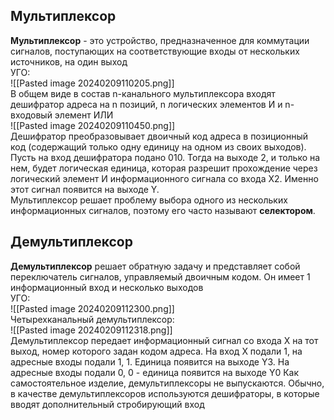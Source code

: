 ## Мультиплексор
**Мультиплексор** - это устройство, предназначенное для коммутации сигналов, поступающих на соответствующие входы от нескольких источников, на один выход  
УГО:  
![[Pasted image 20240209110205.png]]  
В общем виде в состав n-канального мультиплексора входят дешифратор адреса на n позиций, n логических элементов И и n-входовый элемент ИЛИ  
![[Pasted image 20240209110450.png]]  
Дешифратор преобразовывает двоичный код адреса в позиционный код (содержащий только одну единицу на одном из своих выходов). Пусть на вход дешифратора подано 010. Тогда на выходе 2, и только на нем, будет логическая единица, которая разрешит прохождение через логический элемент И информационного сигнала со входа X2. Именно 
этот сигнал появится на выходе Y.  
Мультиплексор решает проблему выбора одного из нескольких информационных сигналов, поэтому его часто называют **селектором**.  
## Демультиплексор
**Демультиплексор** решает обратную задачу и представляет собой переключатель сигналов, управляемый двоичным кодом. Он имеет 1 информационный вход и несколько выходов  
УГО:  
![[Pasted image 20240209112300.png]]  
Четырехканальный демультиплексор:  
![[Pasted image 20240209112318.png]]  
Демультиплексор передает информационный сигнал со входа X на тот выход, номер которого задан кодом адреса. На вход Х подали 1, на адресные входы подали 1, 1. Единица появится на выходе Y3. На адресные входы подали 0, 0 - единица появится на выходе Y0
Как самостоятельное изделие, демультиплексоры не выпускаются. Обычно, в качестве демультиплексоров используются дешифраторы, в которые вводят дополнительный стробирующий вход